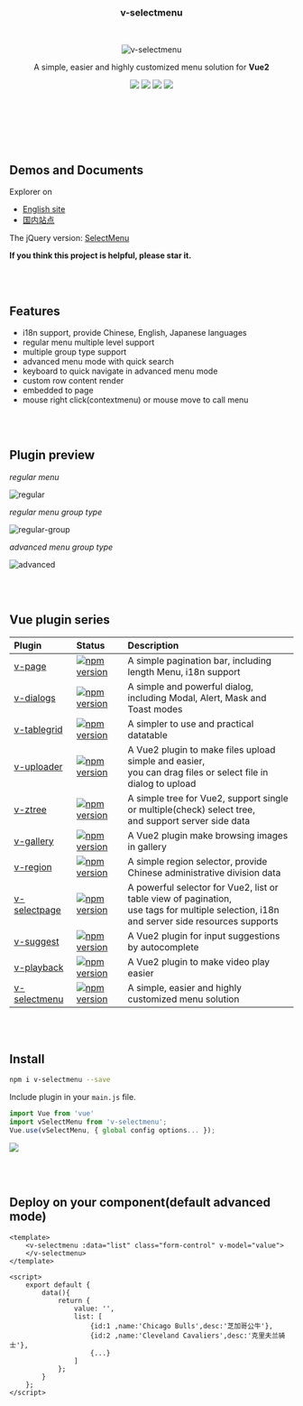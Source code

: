 <br><br>

<h3 align="center">v-selectmenu</h3>

<br>

<p align="center"><img src="https://terryz.github.io/image/v-selectmenu/v-selectmenu-advance.png" alt="v-selectmenu" ></p>

<p align="center">
  A simple, easier and highly customized menu solution for <strong>Vue2</strong>
</p>

<p align="center">
  <a href="https://www.npmjs.com/package/v-selectmenu"><img src="https://img.shields.io/npm/v/v-selectmenu.svg"></a>
  <a href="https://mit-license.org/"><img src="https://img.shields.io/badge/license-MIT-brightgreen.svg"></a>
  <a href="https://www.npmjs.com/package/v-selectmenu"><img src="https://img.shields.io/npm/dy/v-selectmenu.svg"></a>
  <a href="https://www.npmjs.com/package/v-selectmenu"><img src="https://img.shields.io/badge/language-javascript%20%2F%20vue-blue.svg"></a>
</p>



<br><br><br><br><br>

## Demos and Documents
Explorer on

- [English site](https://terryz.github.io/vue/#/selectmenu)
- [国内站点](https://terryz.gitee.io/vue/#/selectmenu)

The jQuery version: [SelectMenu](https://github.com/TerryZ/SelectMenu)

**If you think this project is helpful, please star it.**

<br><br>

## Features

- i18n support, provide Chinese, English, Japanese languages
- regular menu multiple level support
- multiple group type support
- advanced menu mode with quick search
- keyboard to quick navigate in advanced menu mode
- custom row content render
- embedded to page
- mouse right click(contextmenu) or mouse move to call menu

<br><br>

## Plugin preview

*regular menu*

![regular](https://terryz.github.io/image/v-selectmenu/v-selectmenu-regular.png)

*regular menu group type*

![regular-group](https://terryz.github.io/image/v-selectmenu/v-selectmenu-regular-group.png)

*advanced menu group type*

![advanced](https://terryz.github.io/image/v-selectmenu/v-selectmenu-advance.png)

<br><br>

## Vue plugin series

| Plugin | Status | Description |
| :---------------- | :-- | :-- |
| [v-page](https://github.com/TerryZ/v-page) | [![npm version](https://img.shields.io/npm/v/v-page.svg)](https://www.npmjs.com/package/v-page) | A simple pagination bar, including length Menu, i18n support |
| [v-dialogs](https://github.com/TerryZ/v-dialogs) | [![npm version](https://img.shields.io/npm/v/v-dialogs.svg)](https://www.npmjs.com/package/v-dialogs) | A simple and powerful dialog, including Modal, Alert, Mask and Toast modes |
| [v-tablegrid](https://github.com/TerryZ/v-tablegrid) | [![npm version](https://img.shields.io/npm/v/v-tablegrid.svg)](https://www.npmjs.com/package/v-tablegrid) | A simpler to use and practical datatable |
| [v-uploader](https://github.com/TerryZ/v-uploader) | [![npm version](https://img.shields.io/npm/v/v-uploader.svg)](https://www.npmjs.com/package/v-uploader) | A Vue2 plugin to make files upload simple and easier, <br>you can drag files or select file in dialog to upload |
| [v-ztree](https://github.com/TerryZ/v-ztree) | [![npm version](https://img.shields.io/npm/v/v-ztree.svg)](https://www.npmjs.com/package/v-ztree) | A simple tree for Vue2, support single or multiple(check) select tree, <br>and support server side data |
| [v-gallery](https://github.com/TerryZ/v-gallery) | [![npm version](https://img.shields.io/npm/v/v-gallery.svg)](https://www.npmjs.com/package/v-gallery) | A Vue2 plugin make browsing images in gallery |
| [v-region](https://github.com/TerryZ/v-region) | [![npm version](https://img.shields.io/npm/v/v-region.svg)](https://www.npmjs.com/package/v-region) | A simple region selector, provide Chinese administrative division data |
| [v-selectpage](https://github.com/TerryZ/v-selectpage) | [![npm version](https://img.shields.io/npm/v/v-selectpage.svg)](https://www.npmjs.com/package/v-selectpage) | A powerful selector for Vue2, list or table view of pagination, <br>use tags for multiple selection, i18n and server side resources supports |
| [v-suggest](https://github.com/TerryZ/v-suggest) | [![npm version](https://img.shields.io/npm/v/v-suggest.svg)](https://www.npmjs.com/package/v-suggest) | A Vue2 plugin for input suggestions by autocomplete |
| [v-playback](https://github.com/TerryZ/v-playback) | [![npm version](https://img.shields.io/npm/v/v-playback.svg)](https://www.npmjs.com/package/v-playback) | A Vue2 plugin to make video play easier |
| [v-selectmenu](https://github.com/TerryZ/v-selectmenu) | [![npm version](https://img.shields.io/npm/v/v-selectmenu.svg)](https://www.npmjs.com/package/v-selectmenu) | A simple, easier and highly customized menu solution |

<br><br>

## Install

``` bash
npm i v-selectmenu --save
```

Include plugin in your `main.js` file.

```js
import Vue from 'vue'
import vSelectMenu from 'v-selectmenu';
Vue.use(vSelectMenu, { global config options... });
```

<a href="https://nodei.co/npm/v-selectmenu/"><img src="https://nodei.co/npm/v-selectmenu.png"></a>

<br><br>

## Deploy on your component(default advanced mode)


```vue
<template>
    <v-selectmenu :data="list" class="form-control" v-model="value">
    </v-selectmenu>
</template>

<script>
    export default {
        data(){
            return {
                value: '',
                list: [
                    {id:1 ,name:'Chicago Bulls',desc:'芝加哥公牛'},
                    {id:2 ,name:'Cleveland Cavaliers',desc:'克里夫兰骑士'},
                    {...}
                ]
            };
        }
    };
</script>
```
